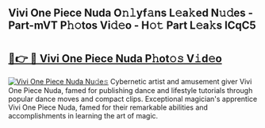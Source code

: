 ## Vivi One Piece Nuda O𝚗𝚕yf𝚊ns L𝚎a𝚔ed N𝚞𝚍es - Part-mVT P𝚑𝚘tos Vi𝚍𝚎o - H𝚘𝚝 Part L𝚎a𝚔s lCqC5

# <h2><a href="http://kfc5c1.oniu.top/?m=Vivi+One+Piece+Nuda">🔗👉 🔴 Vivi One Piece Nuda P𝚑ot𝚘𝚜 V𝚒d𝚎o</a></h2>

[![Vivi One Piece Nuda Nu𝚍e𝚜](https://i.imgur.com/0qMVB7G.gif)](http://kfc5c1.oniu.top/?m=Vivi+One+Piece+Nuda)
Cybernetic artist and amusement giver Vivi One Piece Nuda, famed for publishing dance and lifestyle tutorials through popular dance moves and compact clips. Exceptional magician's apprentice Vivi One Piece Nuda, famed for their remarkable abilities and accomplishments in learning the art of magic.  
